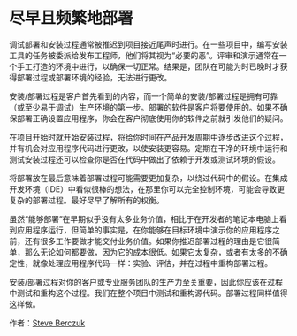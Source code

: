 # 尽早且频繁地部署

调试部署和安装过程通常被推迟到项目接近尾声时进行。在一些项目中，编写安装工具的任务被委派给发布工程师，他们将其视为“必要的恶”。评审和演示通常在一个手工打造的环境中进行，以确保一切正常。结果是，团队在可能为时已晚时才获得部署过程或部署环境的经验，无法进行更改。

安装/部署过程是客户首先看到的内容，而一个简单的安装/部署过程是拥有可靠（或至少易于调试）生产环境的第一步。部署的软件是客户将要使用的。如果不确保部署正确设置应用程序，你会在客户彻底使用你的软件之前就引发他们的疑问。

在项目开始时就开始安装过程，将给你时间在产品开发周期中逐步改进这个过程，并有机会对应用程序代码进行更改，以使安装更容易。定期在干净的环境中运行和测试安装过程还可以检查你是否在代码中做出了依赖于开发或测试环境的假设。

将部署放在最后意味着部署过程可能需要更加复杂，以绕过代码中的假设。在集成开发环境（IDE）中看似很棒的想法，在那里你可以完全控制环境，可能会导致更复杂的部署过程。最好尽早了解所有的权衡。

虽然“能够部署”在早期似乎没有太多业务价值，相比于在开发者的笔记本电脑上看到应用程序运行，但简单的事实是，在你能够在目标环境中演示你的应用程序之前，还有很多工作要做才能交付业务价值。如果你推迟部署过程的理由是它很简单，那么无论如何都要做，因为它的成本很低。如果它太复杂，或者有太多的不确定性，就像处理应用程序代码一样：实验、评估，并在过程中重构部署过程。

安装/部署过程对你的客户或专业服务团队的生产力至关重要，因此你应该在过程中测试和重构这个过程。我们在整个项目中测试和重构源代码。部署过程同样值得这样做。

作者：[Steve Berczuk](http://programmer.97things.oreilly.com/wiki/index.php/Steve_Berczuk)